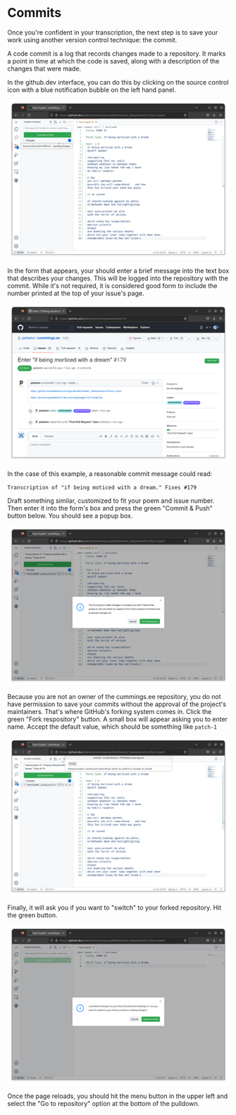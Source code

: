 ```{include} _templates/nav.html
```

# Commits

Once you're confident in your transcription, the next step is to save your work using another version control technique: the commit.

A code commit is a log that records changes made to a repository. It marks a point in time at which the code is saved, along with a description of the changes that were made.

In the github.dev interface, you can do this by clicking on the source control icon with a blue notification bubble on the left hand panel.

![The source control button](_static/img/source-control.png)

In the form that appears, your should enter a brief message into the text box that describes your changes. This will be logged into the repository with the commit. While it's not required, it is considered good form to include the number printed at the top of your issue's page.

[![cummings.ee issue](_static/img/issue.png)](https://github.com/palewire/cummings.ee/issues/179)

In the case of this example, a reasonable commit message could read:

```
Transcription of "if being moticed with a dream." Fixes #179
```

Draft something similar, customized to fit your poem and issue number. Then enter it into the form's box and press the green "Commit & Push" button below. You should see a popup box.

![Fork popup](_static/img/fork-popup.png)

Because you are not an owner of the cummings.ee repository, you do not have permission to save your commits without the approval of the project's maintainers. That's where GitHub's forking system comes in. Click the green "Fork respository" button. A small box will appear asking you to enter name. Accept the default value, which should be something like `patch-1`

![Naming the fork](_static/img/name-fork.png)

Finally, it will ask you if you want to "switch" to your forked repository. Hit the green button.

![Switching to fork](_static/img/switch-fork.png)

Once the page reloads, you should hit the menu button in the upper left and select the "Go to repository" option at the bottom of the pulldown.
